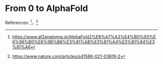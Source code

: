 # From 0 to AlphaFold

References: [^ 解体新书]，[^ AlphaFold]













































[^ AlphaFold]: https://www.nature.com/articles/s41586-021-03819-2
[^ 解体新书]: https://www.af2anatomia.jp/AlphaFold2%E8%A7%A3%E4%BD%93%E6%96%B0%E6%9B%B8%E3%81%AB%E3%81%A4%E3%81%84%E3%81%A6


